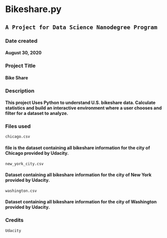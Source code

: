 # Bikeshare.py
 ##   `A Project for Data Science Nanodegree Program`

### Date created
#### August 30, 2020

### Project Title
#### Bike Share

### Description
#### This project Uses Python to understand U.S. bikeshare data. Calculate statistics and build an interactive environment where a user chooses and filter for a dataset to analyze.

### Files used
`chicago.csv` 
#### file is the dataset containing all bikeshare information for the city of Chicago provided by Udacity.

`new_york_city.csv`
#### Dataset containing all bikeshare information for the city of New York provided by Udacity.

`washington.csv`
#### Dataset containing all bikeshare information for the city of Washington provided by Udacity.

### Credits
`Udacity`

